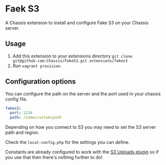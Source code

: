 # Faek S3
A Chassis extension to install and configure Fake S3 on your Chassis server.

## Usage
1. Add this extension to your extensions directory `git clone git@github.com:Chassis/FakeS3.git extensions/fakes3`
2. Run `vagrant provision`.

## Configuration options
You can configure the path on the server and the port used in your chassis config file.
```yaml
fakes3:
  port: 1234
  path: /some/custom/path
```

Depending on how you connect to S3 you may need to set the S3 server path and region.

Check the `local-config.php` for the settings you can define.

Constants are already configured to work with the [S3 Uploads plugin](https://github.com/humanmade/S3-Uploads) so if you use that then there's nothing further to do!

